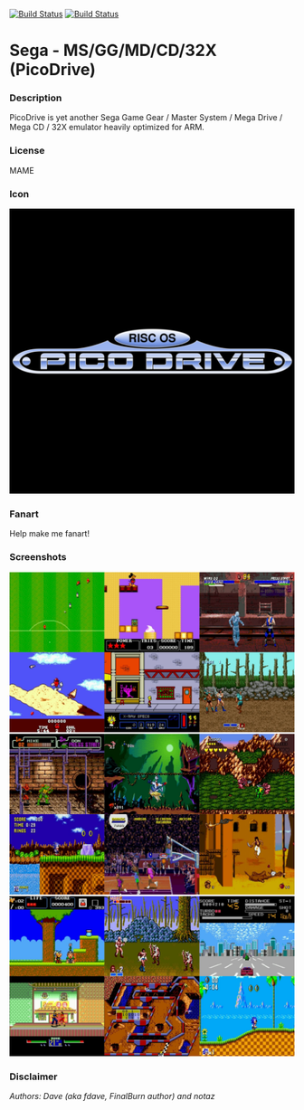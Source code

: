 [![Build Status](https://travis-ci.org/kodi-game/game.libretro.picodrive.svg?branch=master)](https://travis-ci.org/kodi-game/game.libretro.picodrive)
[![Build Status](https://ci.appveyor.com/api/projects/status/github/kodi-game/game.libretro.picodrive?svg=true)](https://ci.appveyor.com/project/kodi-game/game-libretro-picodrive)

# Sega - MS/GG/MD/CD/32X (PicoDrive)

### Description

PicoDrive is yet another Sega Game Gear / Master System / Mega Drive / Mega CD / 32X emulator heavily optimized for ARM.

### License

MAME

### Icon

![Icon](game.libretro.picodrive/resources/icon.png)

### Fanart

Help make me fanart!

### Screenshots

![Screenshot](game.libretro.picodrive/resources/screenshot-01.jpg)
![Screenshot](game.libretro.picodrive/resources/screenshot-02.jpg)
![Screenshot](game.libretro.picodrive/resources/screenshot-03.jpg)

### Disclaimer

*Authors: Dave (aka fdave, FinalBurn author) and notaz*
